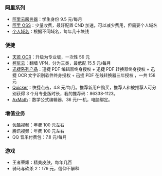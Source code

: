 ### 阿里系列

* [阿里云服务器](https://promotion.aliyun.com/ntms/act/campus2018.html?spm=5176.10695662.1244717.1.605c4804V5gfhs)：学生身份 9.5 元/每月
* [阿里 OSS](https://www.aliyun.com/product/oss?spm=5176.12825654.eofdhaal5.13.514f2c4ajS2UAE)：少量收费，最好配置 CND 加速，可以减少费用，但需要个人域名
* [个人域名](https://wanwang.aliyun.com/?spm=5176.12825654.eofdhaal5.9.514f2c4ajS2UAE)：根据不同域名，每年几十块钱

### 便捷

* [天若 OCR](https://tianruoocr.cn/)：升级为专业版，一次性 59 元
* [柯尼云](https://www.cloudoys.club/user)：翻墙 VPN，分为三类，最低配 15.5 元/每月
* [迅捷系列产品](https://www.xunjiepdf.com/editor-buy)：迅捷 PDF 编辑器终身授权 + 迅捷 PDF 转换器终身授权 + 迅捷 OCR 文字识别软件终身授权 + 迅捷 PDF 在线转换器三年授权 ，一共 158 元
* [Quicker](https://getquicker.net/Member/Home)：快捷点击，4.8 元/每月。推荐新用户购买，推荐人和被推荐人可分别获得 3 个月专业版时长，我的推荐码：86338-1123。
* [AxMath](http://www.axmath.icoc.cc/)：数学公式编辑器，36 元/一机，电脑绑定。


### 增值业务

* 优酷视频：年费 100 元左右
* 腾讯视频：年费 100 元左右
* QQ 音乐付费包：7.8 元/每月

### 游戏

* 王者荣耀：精美皮肤，每年几百
* 骑马与砍杀 2：179 元，信仰不解释

